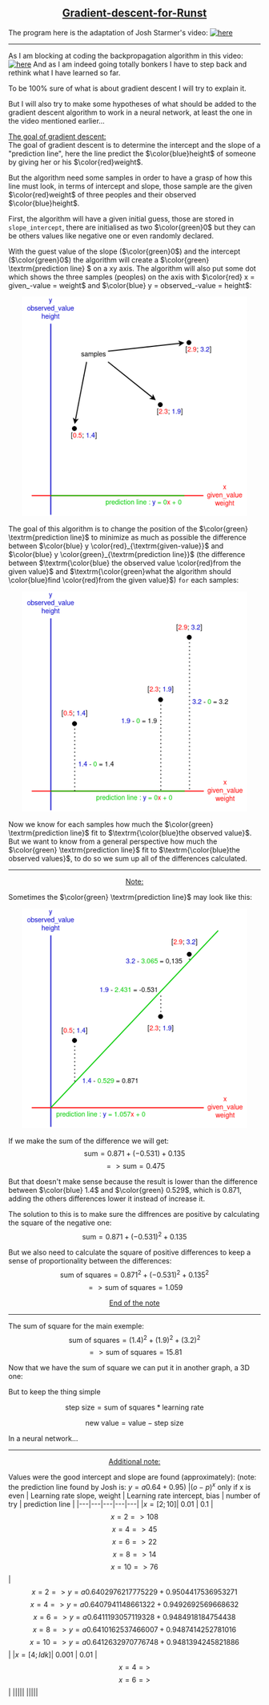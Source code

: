 <center><h2><ins>Gradient-descent-for-Runst</ins></h2></center>

The program here is the adaptation of Josh Starmer's video:
[![here](https://img.youtube.com/vi/sDv4f4s2SB8&t/0.jpg)](https://www.youtube.com/watch?v=sDv4f4s2SB8&t)

___

As I am blocking at coding the backpropagation algorithm in this video:
[![here](https://img.youtube.com/vi/GKZoOHXGcLo&t/0.jpg)](https://www.youtube.com/watch?v=GKZoOHXGcLo&t)
And as I am indeed going totally bonkers I have to step back and rethink what I have learned so far.

To be 100% sure of what is about gradient descent I will try to explain it.

But I will also try to make some hypotheses of what should be added to the gradient descent algorithm to work in a neural network, at least the one in the video mentioned earlier...

<ins>The goal of gradient descent:</ins>\
The goal of gradient descent is to determine the intercept and the slope of a "prediction line", here the line predict the $\color{blue}height$ of someone by giving her or his $\color{red}weight$.

But the algorithm need some samples in order to have a grasp of how this line must look, in terms of intercept and slope, those sample are the given $\color{red}weight$ of three peoples and their observed $\color{blue}height$.

First, the algorithm will have a given initial guess, those are stored in ```slope_intercept```, there are initialised as two $\color{green}0$ but they can be others values like negative one or even randomly declared.

With the guest value of the slope ($\color{green}0$) and the intercept ($\color{green}0$) the algorithm will create a $\color{green} \textrm{prediction line} $ on a xy axis. The algorithm will also put some dot which shows the three samples (peoples) on the axis with $\color{red} x = given_-value = weight$ and $\color{blue} y = observed_-value = height$:

<p align="center">
    <img src="images/begining.png" width="450"/>
</p>

The goal of this algorithm is to change the position of the $\color{green} \textrm{prediction line}$ to minimize as much as possible the difference between $\color{blue} y  \color{red}_{\textrm{given-value}}$ and $\color{blue} y \color{green}_{\textrm{prediction line}}$ (the difference between  $\textrm{\color{blue} the observed value \color{red}from the given value}$ and $\textrm{\color{green}what the algorithm should \color{blue}find \color{red}from the given value}$) ```for``` each samples:

<p align="center">
    <img src="images/substraction-correction.png" width="450"/>
</p>

Now we know for each samples how much the $\color{green} \textrm{prediction line}$ fit to $\textrm{\color{blue}the observed value}$. 
But we want to know from a general perspective how much the $\color{green} \textrm{prediction line}$ fit to $\textrm{\color{blue}the observed values}$, to do so we sum up all of the differences calculated. 

___
<center><ins>Note:</ins></center>

Sometimes the $\color{green} \textrm{prediction line}$ may look like this:

<p align="center">
    <img src="images/note1-correction.png" width="450"/>
</p>

If we make the sum of the difference we will get: $$\textrm{sum} = 0.871 + (-0.531) + 0.135$$ $$=> \textrm{sum} = 0.475$$

But that doesn't make sense because the result is lower than the difference between $\color{blue} 1.4$ and $\color{green} 0.529$, which is $0.871$, adding the others differences lower it instead of increase it.

The solution to this is to make sure the diffrences are positive by calculating the square of the negative one: $$\textrm{sum} = 0.871 + (-0.531)^2 + 0.135$$

But we also need to calculate the square of positive differences to keep a sense of proportionality between the differences: $$\textrm{sum of squares} = 0.871^2 + (-0.531)^2 + 0.135^2$$ $$=> \textrm{sum of squares} = 1.059$$

<center><ins>End of the note</ins></center>

___

The sum of square for the main exemple:
$$\textrm{sum of squares} = (1.4)^2 + (1.9)^2 + (3.2)^2$$ $$=> \textrm{sum of squares} = 15.81$$

Now that we have the sum of square we can put it in another graph, a 3D one:


But to keep the thing simple 


$$\textrm{step size} = \textrm{sum of squares} * \textrm{learning rate}$$

$$\textrm{new value} = \textrm{value} - \textrm{step size}$$

In a neural network...

___
<center><ins>Additional note:</ins></center>

Values were the good intercept and slope are found (approximately):
(note: the prediction line found by Josh is: $y = a0.64 + 0.95$)
|$(o - p)^x$ only if x is even | Learning rate slope, weight | Learning rate intercept, bias | number of try | prediction line |
|---|---|---|---|---|
|$x = [2 ; 10]$| $0.01$ | $0.1$ | $$x = 2 => 108$$ $$x = 4 => 45$$ $$x = 6 => 22$$ $$x = 8 => 14$$ $$x = 10 => 76$$| $$x = 2 => y = a0.6402976217775229 + 0.9504417536953271$$ $$x = 4 => y = a0.6407941148661322 + 0.9492692569668632$$ $$x = 6 => y = a0.6411193057119328 + 0.9484918184754438$$ $$x = 8 =>  y = a0.6410162537466007 + 0.9487414252781016$$ $$x = 10 => y = a0.6412632970776748 + 0.9481394245821886$$|
|$x = [4 ; Idk]$| $0.001$ | $0.01$ | $$x = 4 => $$ $$x = 6 => $$ |
|||||
|||||